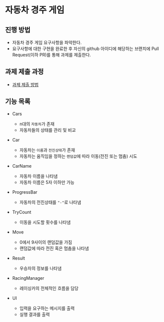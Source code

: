 # 자동차 경주 게임
## 진행 방법
* 자동차 경주 게임 요구사항을 파악한다.
* 요구사항에 대한 구현을 완료한 후 자신의 github 아이디에 해당하는 브랜치에 Pull Request(이하 PR)를 통해 과제를 제출한다.

## 과제 제출 과정
* [과제 제출 방법](https://github.com/next-step/nextstep-docs/tree/master/precourse)


## 기능 목록

- Cars
  - n대의 `자동차`가 존재
  - 자동차들의 상태를 관리 및 비교

- Car
  - 자동차는 `이름`과 `전진상태`가 존재
  - 자동차는 움직임을 정하는 `랜덤값`에 따라 이동(전진 또는 멈춤) 시도

- CarName
  - 자동차 이름을 나타냄
  - 자동차 이름은 5자 이하만 가능

- ProgressBar
  - 자동차의 전진상태를 `"-"`로 나타냄
  
- TryCount
  - 이동을 시도할 횟수를 나타냄

- Move
  - 0에서 9사이의 랜덤값을 가짐
  - 랜덤값에 따라 전진 혹은 멈춤을 나타냄

- Result
  - 우승자의 정보를 나타냄
  
- RacingManager
  - 레이싱카의 전체적인 흐름을 담당

- UI
  - 입력을 요구하는 메시지를 출력
  - 실행 결과를 출력

